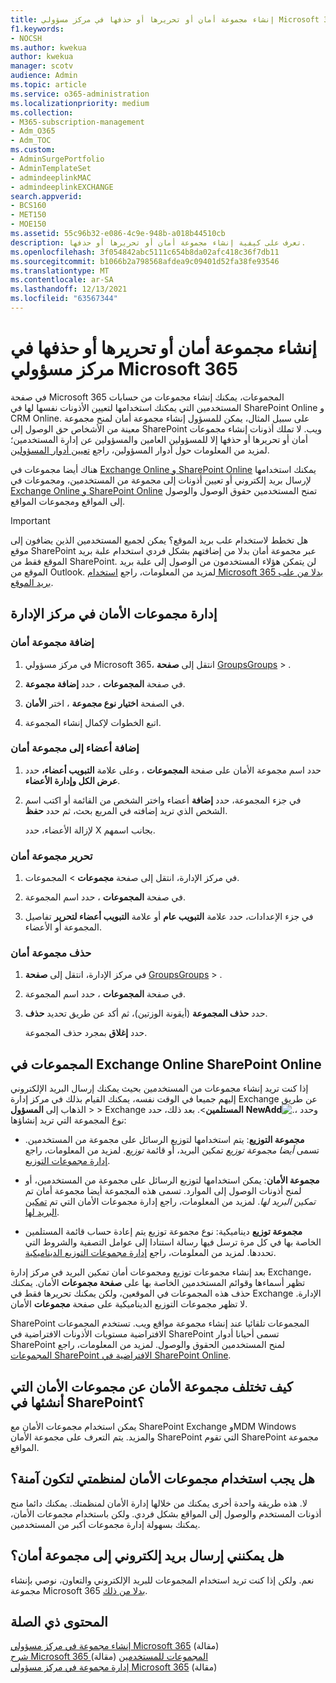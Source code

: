 ```yaml
---
title: إنشاء مجموعة أمان أو تحريرها أو حذفها في مركز مسؤولي Microsoft 365
f1.keywords:
- NOCSH
ms.author: kwekua
author: kwekua
manager: scotv
audience: Admin
ms.topic: article
ms.service: o365-administration
ms.localizationpriority: medium
ms.collection:
- M365-subscription-management
- Adm_O365
- Adm_TOC
ms.custom:
- AdminSurgePortfolio
- AdminTemplateSet
- admindeeplinkMAC
- admindeeplinkEXCHANGE
search.appverid:
- BCS160
- MET150
- MOE150
ms.assetid: 55c96b32-e086-4c9e-948b-a018b44510cb
description: تعرف على كيفية إنشاء مجموعة أمان أو تحريرها أو حذفها.
ms.openlocfilehash: 3f054842abc5111c654b8da02afc418c36f7db11
ms.sourcegitcommit: b1066b2a798568afdea9c09401d52fa38fe93546
ms.translationtype: MT
ms.contentlocale: ar-SA
ms.lasthandoff: 12/13/2021
ms.locfileid: "63567344"
---
```

# <a name="create-edit-or-delete-a-security-group-in-the-microsoft-365-admin-center"></a>إنشاء مجموعة أمان أو تحريرها أو حذفها في مركز مسؤولي Microsoft 365

في صفحة Microsoft 365 المجموعات، يمكنك  إنشاء مجموعات من حسابات المستخدمين التي يمكنك استخدامها لتعيين الأذونات نفسها لها في SharePoint Online و CRM Online. على سبيل المثال، يمكن للمسؤول إنشاء مجموعة أمان لمنح مجموعة معينة من الأشخاص حق الوصول إلى SharePoint ويب. لا تملك أذونات إنشاء مجموعات أمان أو تحريرها أو حذفها إلا للمسؤولين العامين والمسؤولين عن إدارة المستخدمين؛ لمزيد من المعلومات حول أدوار المسؤولين، راجع [تعيين أدوار المسؤولين](../add-users/assign-admin-roles.md). 
  
هناك أيضا مجموعات في [Exchange Online و SharePoint Online](#groups-in-exchange-online-and-sharepoint-online) يمكنك استخدامها لإرسال بريد إلكتروني أو تعيين أذونات إلى مجموعة من المستخدمين، ومجموعات في [Exchange Online و SharePoint Online](#groups-in-exchange-online-and-sharepoint-online) تمنح المستخدمين حقوق الوصول والوصول إلى المواقع ومجموعات المواقع. 
  
> [!IMPORTANT]
>  هل تخطط لاستخدام علب بريد الموقع؟ يمكن لجميع المستخدمين الذين يضافون إلى موقع SharePoint عبر مجموعة أمان بدلا من إضافتهم بشكل فردي استخدام علبة بريد الموقع فقط من SharePoint. لن يتمكن هؤلاء المستخدمون من الوصول إلى علبة بريد الموقع من Outlook. لمزيد من المعلومات، راجع [استخدام Microsoft 365 بدلا من علب بريد الموقع](https://support.microsoft.com/office/737d6b1f-67cc-41fe-8db8-f2d09dd1673b). 
  
## <a name="manage-security-groups-in-the-admin-center"></a>إدارة مجموعات الأمان في مركز الإدارة

### <a name="add-a-security-group"></a>إضافة مجموعة أمان

1. في مركز مسؤولي Microsoft 365، انتقل إلى **صفحة** <a href="https://go.microsoft.com/fwlink/p/?linkid=2052855" target="_blank">GroupsGroups</a> > .
  
2. في صفحة **المجموعات** ، حدد **إضافة مجموعة**.
    
3. في الصفحة **اختيار نوع مجموعة** ، اختر **الأمان**. 
    
4. اتبع الخطوات لإكمال إنشاء المجموعة. 
 
### <a name="add-members-to-a-security-group"></a>إضافة أعضاء إلى مجموعة أمان
    
1. حدد اسم مجموعة الأمان على صفحة **المجموعات** ، وعلى علامة **التبويب أعضاء،** حدد **عرض الكل وإدارة الأعضاء**. 
    
2. في جزء المجموعة، حدد **إضافة** أعضاء واختر الشخص من القائمة أو اكتب اسم الشخص الذي تريد إضافته في المربع بحث، ثم حدد **حفظ**.
    
    لإزالة الأعضاء، حدد X بجانب اسمهم. 
  
### <a name="edit-a-security-group"></a>تحرير مجموعة أمان

1. في مركز الإدارة، انتقل إلى صفحة **مجموعات** \> المجموعات.<a href="https://go.microsoft.com/fwlink/p/?linkid=2052855" target="_blank"></a>
  
2. في صفحة **المجموعات** ، حدد اسم المجموعة. 
    
3. في جزء الإعدادات، حدد علامة **التبويب عام** أو علامة **التبويب أعضاء لتحرير** تفاصيل المجموعة أو الأعضاء.

### <a name="delete-a-security-group"></a>حذف مجموعة أمان

1. في مركز الإدارة، انتقل إلى **صفحة** <a href="https://go.microsoft.com/fwlink/p/?linkid=2052855" target="_blank">GroupsGroups</a> > .
    
2. في صفحة **المجموعات** ، حدد اسم المجموعة. 
    
3. حدد **حذف المجموعة** (أيقونة الوزتين)، ثم أكد عن طريق تحديد **حذف**.
    
    حدد **إغلاق** بمجرد حذف المجموعة. 
    
## <a name="groups-in-exchange-online-and-sharepoint-online"></a>المجموعات في Exchange Online SharePoint Online

إذا كنت تريد إنشاء مجموعات من المستخدمين بحيث يمكنك إرسال البريد الإلكتروني إليهم جميعا في الوقت نفسه، يمكنك القيام بذلك في مركز إدارة Exchange عن طريق الذهاب إلى **المسؤول** \>  \> Exchange **المستلمين**\>.<a href="https://go.microsoft.com/fwlink/?linkid=2183233" target="_blank"></a> بعد ذلك، حدد **NewAdd**![.](../../media/328ffb57-5f31-430a-b653-4a6b8e76d338.png)، وحدد نوع المجموعة التي تريد إنشاؤها: 
  
- **مجموعة التوزيع**: يتم استخدامها لتوزيع الرسائل على مجموعة من المستخدمين. تسمى  *أيضا مجموعة توزيع* تمكين البريد، أو قائمة  *توزيع*. لمزيد من المعلومات، راجع [إدارة مجموعات التوزيع](/exchange/recipients-in-exchange-online/manage-distribution-groups/manage-distribution-groups).
    
- **مجموعة الأمان**: يمكن استخدامها لتوزيع الرسائل على مجموعة من المستخدمين، أو لمنح أذونات الوصول إلى الموارد. تسمى هذه المجموعة أيضا مجموعة أمان تم *تمكين البريد لها*. لمزيد من المعلومات، راجع إدارة مجموعات الأمان التي تم [تمكين البريد لها](/Exchange/recipients/mail-enabled-security-groups).
    
- **مجموعة توزيع** ديناميكية: نوع مجموعة توزيع يتم إعادة حساب قائمة المستلمين الخاصة بها في كل مرة ترسل فيها رسالة استنادا إلى عوامل التصفية والشروط التي تحددها. لمزيد من المعلومات، راجع [إدارة مجموعات التوزيع الديناميكية](/Exchange/recipients/dynamic-distribution-groups/dynamic-distribution-groups).
    
بعد إنشاء مجموعات توزيع ومجموعات أمان تمكين البريد في مركز إدارة Exchange، تظهر <a href="https://go.microsoft.com/fwlink/p/?linkid=2059104" target="_blank"></a>أسماءها وقوائم المستخدمين الخاصة بها على **صفحة مجموعات** الأمان. يمكنك حذف هذه المجموعات في الموقعين، ولكن يمكنك تحريرها فقط في Exchange الإدارة. لا تظهر مجموعات التوزيع الديناميكية على صفحة **مجموعات** الأمان. 
  
 SharePoint المجموعات تلقائيا عند إنشاء مجموعة مواقع ويب. تستخدم المجموعات الافتراضية مستويات الأذونات الافتراضية في SharePoint تسمى أحيانا أدوار SharePoint لمنح المستخدمين الحقوق والوصول. لمزيد من المعلومات، راجع [المجموعات SharePoint الافتراضية في SharePoint Online](/sharepoint/default-sharepoint-groups).
  
## <a name="how-is-a-security-group-different-from-security-groups-i-create-in-sharepoint"></a>كيف تختلف مجموعة الأمان عن مجموعات الأمان التي أنشئها في SharePoint؟

يمكن استخدام مجموعات الأمان مع SharePoint Exchange وMDM Windows والمزيد. يتم التعرف على مجموعة الأمان SharePoint التي تقوم SharePoint مجموعة المواقع.
  
## <a name="do-i-have-to-use-security-groups-for-my-organization-to-be-secure"></a>هل يجب استخدام مجموعات الأمان لمنظمتي لتكون آمنة؟

لا. هذه طريقة واحدة أخرى يمكنك من خلالها إدارة الأمان لمنظمتك. يمكنك دائما منح أذونات المستخدم والوصول إلى المواقع بشكل فردي. ولكن باستخدام مجموعات الأمان، يمكنك بسهولة إدارة مجموعات أكبر من المستخدمين.
  
## <a name="can-i-send-email-to-a-security-group"></a>هل يمكنني إرسال بريد إلكتروني إلى مجموعة أمان؟

نعم. ولكن إذا كنت تريد استخدام المجموعات للبريد الإلكتروني والتعاون، نوصي بإنشاء مجموعة Microsoft 365 [بدلا من ذلك](../create-groups/create-groups.md). 

## <a name="related-content"></a>المحتوى ذي الصلة

[إنشاء مجموعة في مركز مسؤولي Microsoft 365](../create-groups/create-groups.md) (مقالة)\
[شرح Microsoft 365 المجموعات للمستخدمين](../create-groups/explain-groups-knowledge-worker.md) (مقالة)\
[إدارة مجموعة في مركز مسؤولي Microsoft 365](../create-groups/manage-groups.md) (مقالة)